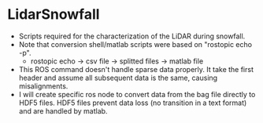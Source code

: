 # LidarSnowfall
- Scripts required for the characterization of the LiDAR during snowfall.
- Note that conversion shell/matlab scripts were based on "rostopic echo -p".
  - rostopic echo -> csv file -> splitted files -> matlab file
- This ROS command doesn't handle sparse data properly. It take the first header and assume all subsequent data is the same, causing misalignments.
- I will create specific ros node to convert data from the bag file directly to HDF5 files. HDF5 files prevent data loss (no transition in a text format) and are handled by matlab.
